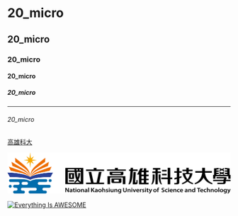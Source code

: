 # 20_micro
## 20_micro
### 20_micro
#### 20_micro
##### 20_micro

---

###### 20_micro

[高雄科大](https://www.nkust.edu.tw/)

![NKUST](SCHOOL.png "高雄科大")

[![Everything Is AWESOME](https://img.youtube.com/vi/StTqXEQ2l-Y/0.jpg)](https://www.youtube.com/watch?v=StTqXEQ2l-Y "Everything Is AWESOME")

